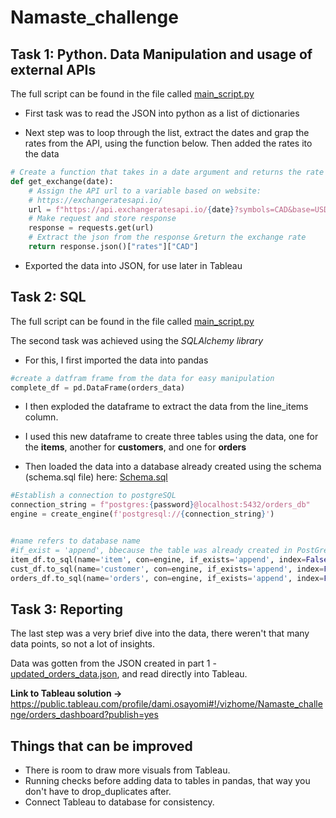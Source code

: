 # Namaste_challenge

## Task 1: Python. Data Manipulation and usage of external APIs

The full script can be found in  the file called [main_script.py](main_script.py)

- First task was to read the JSON into python as a list of dictionaries

- Next step was to loop through the list, extract the dates and grap the rates from the API, using the function below. Then added the rates ito the data
```python
# Create a function that takes in a date argument and returns the rate for that day
def get_exchange(date):
    # Assign the API url to a variable based on website: 
    # https://exchangeratesapi.io/
    url = f"https://api.exchangeratesapi.io/{date}?symbols=CAD&base=USD"
    # Make request and store response
    response = requests.get(url)
    # Extract the json from the response &return the exchange rate
    return response.json()["rates"]["CAD"]
```

- Exported the data into JSON, for use later in Tableau


## Task 2: SQL
The full script can be found in  the file called [main_script.py](main_script.py)

The second task was achieved using the *SQLAlchemy library* 

- For this, I first imported the data into pandas
```python
#create a datfram frame from the data for easy manipulation
complete_df = pd.DataFrame(orders_data)
```

- I then exploded the dataframe to extract the data from the line_items column.

- I used this new dataframe to create three tables using the data, one for the **items**, another for **customers**, and one for **orders**
 
 - Then loaded the data into a database already created using the schema (schema.sql file) here: [Schema.sql](schema.sql)
```python
#Establish a connection to postgreSQL
connection_string = f"postgres:{password}@localhost:5432/orders_db"
engine = create_engine(f'postgresql://{connection_string}')


#name refers to database name
#if_exist = 'append', bbecause the table was already created in PostGres using PgAdmin
item_df.to_sql(name='item', con=engine, if_exists='append', index=False)
cust_df.to_sql(name='customer', con=engine, if_exists='append', index=False)
orders_df.to_sql(name='orders', con=engine, if_exists='append', index=False)
```

## Task 3: Reporting
The last step was a very brief dive into the data, there weren't that many data points, so not a lot of insights. 

Data was gotten from the JSON created in part 1 - [updated_orders_data.json](output/updated_orders_data), and read directly into Tableau.

**Link to Tableau solution ->** <https://public.tableau.com/profile/dami.osayomi#!/vizhome/Namaste_challenge/orders_dashboard?publish=yes>


## Things that can be improved
- There is room to draw more visuals from Tableau.
- Running checks before adding data to tables in pandas, that way you don't have to drop_duplicates after.
- Connect Tableau to database for consistency.
